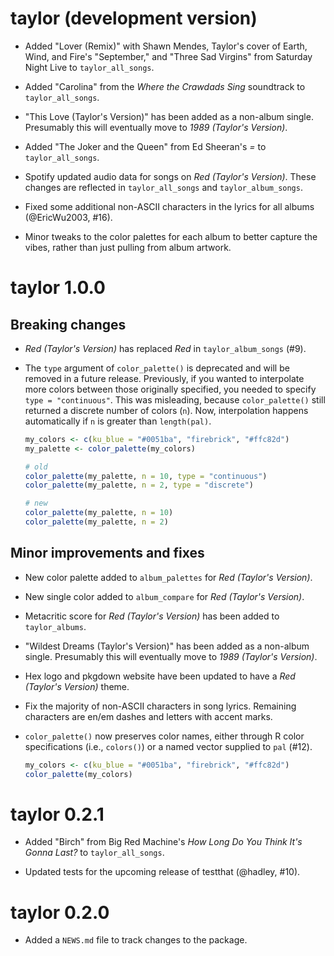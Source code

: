 # taylor (development version)

* Added "Lover (Remix)" with Shawn Mendes, Taylor's cover of Earth, Wind, and Fire's "September," and "Three Sad Virgins" from Saturday Night Live to `taylor_all_songs`.

* Added "Carolina" from the *Where the Crawdads Sing* soundtrack to `taylor_all_songs`.

* "This Love (Taylor's Version)" has been added as a non-album single.
  Presumably this will eventually move to *1989 (Taylor's Version)*.
  
* Added "The Joker and the Queen" from Ed Sheeran's *=* to `taylor_all_songs`.

* Spotify updated audio data for songs on *Red (Taylor's Version)*.
  These changes are reflected in `taylor_all_songs` and `taylor_album_songs`.
  
* Fixed some additional non-ASCII characters in the lyrics for all albums (@EricWu2003, #16).

* Minor tweaks to the color palettes for each album to better capture the vibes,
  rather than just pulling from album artwork.

# taylor 1.0.0

## Breaking changes

* *Red (Taylor's Version)* has replaced *Red* in `taylor_album_songs` (#9).

* The `type` argument of `color_palette()` is deprecated and will be removed in
  a future release. Previously, if you wanted to interpolate more colors between
  those originally specified, you needed to specify `type = "continuous"`. This
  was misleading, because `color_palette()` still returned a discrete number of
  colors (`n`). Now, interpolation happens automatically if `n` is greater than
  `length(pal)`.
  
  ```r
  my_colors <- c(ku_blue = "#0051ba", "firebrick", "#ffc82d")
  my_palette <- color_palette(my_colors)
  
  # old
  color_palette(my_palette, n = 10, type = "continuous")
  color_palette(my_palette, n = 2, type = "discrete")
  
  # new
  color_palette(my_palette, n = 10)
  color_palette(my_palette, n = 2)
  ```

## Minor improvements and fixes

* New color palette added to `album_palettes` for *Red (Taylor's Version)*.

* New single color added to `album_compare` for *Red (Taylor's Version)*.

* Metacritic score for *Red (Taylor's Version)* has been added to
  `taylor_albums`.

* "Wildest Dreams (Taylor's Version)" has been added as a non-album single.
  Presumably this will eventually move to *1989 (Taylor's Version)*.
  
* Hex logo and pkgdown website have been updated to have a
  *Red (Taylor's Version)* theme.

* Fix the majority of non-ASCII characters in song lyrics. Remaining characters
  are en/em dashes and letters with accent marks.

* `color_palette()` now preserves color names, either through R color
  specifications (i.e., `colors()`) or a named vector supplied to `pal` (#12).
  
  ```r
  my_colors <- c(ku_blue = "#0051ba", "firebrick", "#ffc82d")
  color_palette(my_colors)
  ```

# taylor 0.2.1

* Added "Birch" from Big Red Machine's *How Long Do You Think It's Gonna Last?*
  to `taylor_all_songs`.

* Updated tests for the upcoming release of testthat (@hadley, #10).

# taylor 0.2.0

* Added a `NEWS.md` file to track changes to the package.
